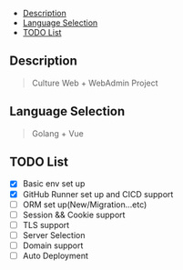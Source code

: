 - [Description](#description)
- [Language Selection](#language-selection)
- [TODO List](#todo-list)

## Description
> Culture Web + WebAdmin Project

## Language Selection
> Golang + Vue 

## TODO List
- [x] Basic env set up
- [x] GitHub Runner set up and CICD support
- [ ] ORM set up(New/Migration...etc)
- [ ] Session && Cookie support
- [ ] TLS support
- [ ] Server Selection
- [ ] Domain support
- [ ] Auto Deployment
